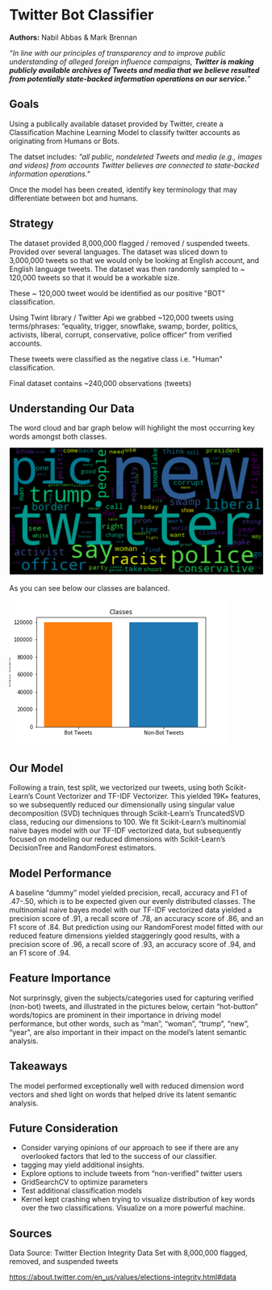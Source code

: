 # Twitter Bot Classifier

**Authors:** Nabil Abbas & Mark Brennan

*“In line with our principles of transparency and to improve public understanding of alleged foreign influence campaigns, **Twitter is making publicly available archives of Tweets and media that we believe resulted from potentially state-backed information operations on our service.**”*

## Goals

Using a publically available dataset provided by Twitter, create a Classification Machine Learning Model to classify twitter accounts as originating from Humans or Bots.  

The datset includes: *"all public, nondeleted Tweets and media (e.g., images and videos) from accounts Twitter believes are connected to state-backed information operations."*

Once the model has been created, identify key terminology that may differentiate between bot and humans.

## Strategy

The dataset provided 8,000,000 flagged / removed / suspended tweets.  Provided over several languages.  The dataset was sliced down to 3,000,000 tweets so that we would only be looking at English account, and English language tweets.  The dataset was then randomly sampled to ~ 120,000 tweets so that it would be a workable size.

These ~ 120,000 tweet would be identified as our positive "BOT" classification.

Using Twint library / Twitter Api we grabbed ~120,000 tweets using  terms/phrases: “equality, trigger, snowflake, swamp, border, politics, activists, liberal, corrupt, conservative, police officer“ from verified accounts.

These tweets were classified as the negative class i.e. "Human" classification.

Final dataset contains ~240,000 observations (tweets)

## Understanding Our Data

The word cloud and bar graph below will highlight the most occurring key words amongst both classes.

![](/plots/word_count_cloud.png)

As you can see below our classes are balanced.

![](/plots/class_count.png) 

## Our Model
Following a train, test split, we vectorized our tweets, using both Scikit-Learn’s Count Vectorizer and TF-IDF Vectorizer.  This yielded 19K+ features, so we subsequently reduced our dimensionally using singular value decomposition (SVD) techniques through Scikit-Learn’s TruncatedSVD class, reducing our dimensions to 100.
We fit Scikit-Learn’s  multinomial naive bayes model with our TF-IDF vectorized data, but subsequently focused on modeling our reduced dimensions with Scikit-Learn’s DecisionTree and RandomForest estimators.
## Model Performance
A baseline “dummy” model yielded precision, recall, accuracy and F1 of .47-.50, which is to be expected given our evenly distributed classes.
The multinomial naive bayes model with our TF-IDF vectorized data yielded a precision score of .91, a recall score of .78, an accuracy score of .86, and an F1 score of .84.
But prediction using our RandomForest model fitted with our reduced feature dimensions yielded staggeringly good results, with a precision score of .96, a recall score of .93, an accuracy score of .94, and an F1 score of .94.
## Feature Importance
Not surprinsgly, given the subjects/categories used for capturing verified (non-bot) tweets, and illustrated in the pictures below, certain “hot-button” words/topics are prominent in their importance in driving model performance, but other words, such as “man”, “woman”, “trump”, “new”, “year”, are also important in their impact on the model’s latent semantic analysis.
## Takeaways
The model performed exceptionally well with reduced dimension word vectors and shed light on words that helped drive its latent semantic analysis.
## Future Consideration
- Consider varying opinions of our approach to see if there are any overlooked factors that led to the success of our classifier.
- tagging may yield additional insights.
- Explore options to include tweets from “non-verified” twitter users
- GridSearchCV to optimize parameters
- Test additional classification models
-  Kernel kept crashing when trying to visualize distribution of key words over the two classifications. Visualize on a more powerful machine.

## Sources
Data Source: Twitter Election Integrity Data Set with 8,000,000 flagged, removed, and suspended tweets

https://about.twitter.com/en_us/values/elections-integrity.html#data
